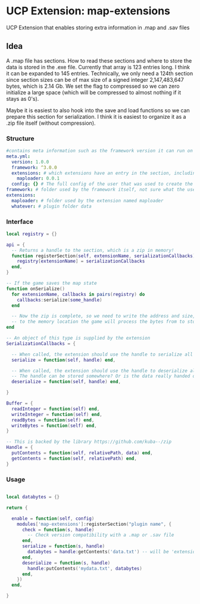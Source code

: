 # UCP Extension: map-extensions
UCP Extension that enables storing extra information in .map and .sav files

## Idea
A .map file has sections. How to read these sections and where to store the data is stored in the .exe file.
Currently that array is 123 entries long. I think it can be expanded to 145 entries.
Technically, we only need a 124th section since section sizes can be of max size of a signed integer 2,147,483,647 bytes, which is 2.14 Gb.
We set the flag to compressed so we can zero initialize a large space (which will be compressed to almost nothing if it stays as 0's).

Maybe it is easiest to also hook into the save and load functions so we can prepare this section for serialization.
I think it is easiest to organize it as a .zip file itself (without compression).

### Structure
```yml
#contains meta information such as the framework version it can run on
meta.yml:
  version: 1.0.0
  framework: ^3.0.0
  extensions: # which extensions have an entry in the section, including which version of an extension created it.
    maploader: 0.0.1
  config: {} # The full config of the user that was used to create the .map file
framework: # folder used by the framework itself, not sure what the use is if we have meta.yml
extensions:
  maploader: # folder used by the extension named maploader
  whatever: # plugin folder data
```

### Interface
```lua
local registry = {}

api = {
  -- Returns a handle to the section, which is a zip in memory!
  function registerSection(self, extensionName, serializationCallbacks)
    registry[extensionName] = serializationCallbacks
  end,
}

-- If the game saves the map state
function onSerialize()
  for extensionName, callbacks in pairs(registry) do
    callbacks:serialize(some_handle)
  end

  -- Now the zip is complete, so we need to write the address and size, or a byte stream,
  -- to the memory location the game will process the bytes from to store it in the file
end

-- An object of this type is supplied by the extension
SerializationCallbacks = {

  -- When called, the extension should use the handle to serialize all information
  serialize = function(self, handle) end,

  -- When called, the extension should use the handle to deserialize all information
  -- The handle can be stored somewhere? Or is the data really handed over?
  deserialize = function(self, handle) end,

}

Buffer = {
  readInteger = function(self) end,
  writeInteger = function(self) end,
  readBytes = function(self) end,
  writeBytes = function(self) end,
}

-- This is backed by the library https://github.com/kuba--/zip
Handle = {
  putContents = function(self, relativePath, data) end,
  getContents = function(self, relativePath) end,
}
```

### Usage
```lua

local databytes = {}

return {

  enable = function(self, config)
    modules['map-extensions']:registerSection("plugin name", {
      check = function(s, handle)
        -- Check version compatibility with a .map or .sav file
      end,
      serialize = function(s, handle)
        databytes = handle:getContents('data.txt') -- will be 'extensions/plugin name/mydata.txt' in the zip file
      end,
      deserialize = function(s, handle)
        handle:putContents('mydata.txt', databytes)
      end,
    })
  end,

}

```
